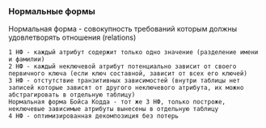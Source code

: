 ### Нормальные формы

Нормальная форма - совокупность требований которым должны удовлетворять отношения (relations)
```
1 НФ - каждый атрибут содержит только одно значение (разделение имени и фамилии)
2 НФ - каждый неключевой атрибут потенциально зависит от своего первичного ключа (если ключ составной, зависит от всех его ключей)
3 НФ - отстутствие транзитивных зависимостей (внутри таблицы нет записей которые зависят от другого неключевого атрибута, их можно абстрагировать в отдельную таблицу)
Нормальная форма Бойса Кодда - тот же 3 НФ, только построже, неключевые зависимые атрибуты вынесены в отдельную таблицу
4 НФ - оптимизированная декомпозиция без потерь

```
